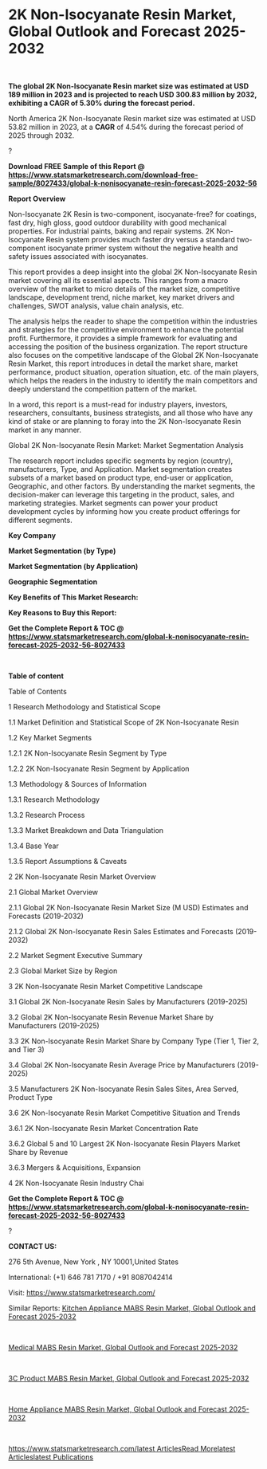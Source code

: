 <h1>2K Non-Isocyanate Resin Market, Global Outlook and Forecast 2025-2032</h1><br/><p><strong>The global 2K Non-Isocyanate Resin market size was estimated at USD 189 million in 2023 and is projected to reach USD 300.83 million by 2032, exhibiting a <strong>CAGR</strong> of 5.30% during the forecast period.</strong></p>
 
 
 
 <p>North America 2K Non-Isocyanate Resin market size was estimated at USD 53.82 million in 2023, at a <strong>CAGR</strong> of 4.54% during the forecast period of 2025 through 2032.</p>
 
 
 
 <p>? </p>
 
 
 
 <p><strong>Download FREE Sample of this Report @ <a href="https://www.statsmarketresearch.com/download-free-sample/8027433/global-k-nonisocyanate-resin-forecast-2025-2032-56">https://www.statsmarketresearch.com/download-free-sample/8027433/global-k-nonisocyanate-resin-forecast-2025-2032-56</a></strong></p>
 
 
 
 <p><strong>Report Overview</strong></p>
 
 
 
 <p>Non-Isocyanate 2K Resin is two-component, isocyanate-free? for coatings, fast dry, high gloss, good outdoor durability with good mechanical properties. For industrial paints, baking and repair systems. 2K Non-Isocyanate Resin system provides much faster dry versus a standard two-component isocyanate primer system without the negative health and safety issues associated with isocyanates.</p>
 
 
 
 <p>This report provides a deep insight into the global 2K Non-Isocyanate Resin market covering all its essential aspects. This ranges from a macro overview of the market to micro details of the market size, competitive landscape, development trend, niche market, key market drivers and challenges, SWOT analysis, value chain analysis, etc.</p>
 
 
 
 <p>The analysis helps the reader to shape the competition within the industries and strategies for the competitive environment to enhance the potential profit. Furthermore, it provides a simple framework for evaluating and accessing the position of the business organization. The report structure also focuses on the competitive landscape of the Global 2K Non-Isocyanate Resin Market, this report introduces in detail the market share, market performance, product situation, operation situation, etc. of the main players, which helps the readers in the industry to identify the main competitors and deeply understand the competition pattern of the market.</p>
 
 
 
 <p>In a word, this report is a must-read for industry players, investors, researchers, consultants, business strategists, and all those who have any kind of stake or are planning to foray into the 2K Non-Isocyanate Resin market in any manner.</p>
 
 
 
 <p>Global 2K Non-Isocyanate Resin Market: Market Segmentation Analysis</p>
 
 
 
 <p>The research report includes specific segments by region (country), manufacturers, Type, and Application. Market segmentation creates subsets of a market based on product type, end-user or application, Geographic, and other factors. By understanding the market segments, the decision-maker can leverage this targeting in the product, sales, and marketing strategies. Market segments can power your product development cycles by informing how you create product offerings for different segments.</p>
 
 
 
 <p><strong>Key Company</strong></p>
 
 
 
 <p><strong>Market Segmentation (by Type)</strong></p>
 
 
 
 <p><strong>Market Segmentation (<strong>by Application</strong>)</strong></p>
 
 
 
 <p><strong>Geographic Segmentation</strong></p>
 
 
 
 <p><strong>Key Benefits of This Market Research:</strong></p>
 
 
 
 <p><strong>Key <strong>Reasons to Buy</strong> this Report:</strong></p>
 
 
 
 <div><b>Get the Complete Report & TOC @ <a href="https://www.statsmarketresearch.com/global-k-nonisocyanate-resin-forecast-2025-2032-56-8027433">https://www.statsmarketresearch.com/global-k-nonisocyanate-resin-forecast-2025-2032-56-8027433</a></b></div>
 
 
 
 <p><br />
 
 <b>Table of content</b></p>
 
 
 
 <p>Table of Contents<br />
 
 1 Research Methodology and Statistical Scope<br />
 
 1.1 Market Definition and Statistical Scope of 2K Non-Isocyanate Resin<br />
 
 1.2 Key Market Segments<br />
 
 1.2.1 2K Non-Isocyanate Resin Segment by Type<br />
 
 1.2.2 2K Non-Isocyanate Resin Segment by Application<br />
 
 1.3 Methodology & Sources of Information<br />
 
 1.3.1 Research Methodology<br />
 
 1.3.2 Research Process<br />
 
 1.3.3 Market Breakdown and Data Triangulation<br />
 
 1.3.4 Base Year<br />
 
 1.3.5 Report Assumptions & Caveats<br />
 
 2 2K Non-Isocyanate Resin Market Overview<br />
 
 2.1 Global Market Overview<br />
 
 2.1.1 Global 2K Non-Isocyanate Resin Market Size (M USD) Estimates and Forecasts (2019-2032)<br />
 
 2.1.2 Global 2K Non-Isocyanate Resin Sales Estimates and Forecasts (2019-2032)<br />
 
 2.2 Market Segment Executive Summary<br />
 
 2.3 Global Market Size by Region<br />
 
 3 2K Non-Isocyanate Resin Market Competitive Landscape<br />
 
 3.1 Global 2K Non-Isocyanate Resin Sales by Manufacturers (2019-2025)<br />
 
 3.2 Global 2K Non-Isocyanate Resin Revenue Market Share by Manufacturers (2019-2025)<br />
 
 3.3 2K Non-Isocyanate Resin Market Share by Company Type (Tier 1, Tier 2, and Tier 3)<br />
 
 3.4 Global 2K Non-Isocyanate Resin Average Price by Manufacturers (2019-2025)<br />
 
 3.5 Manufacturers 2K Non-Isocyanate Resin Sales Sites, Area Served, Product Type<br />
 
 3.6 2K Non-Isocyanate Resin Market Competitive Situation and Trends<br />
 
 3.6.1 2K Non-Isocyanate Resin Market Concentration Rate<br />
 
 3.6.2 Global 5 and 10 Largest 2K Non-Isocyanate Resin Players Market Share by Revenue<br />
 
 3.6.3 Mergers & Acquisitions, Expansion<br />
 
 4 2K Non-Isocyanate Resin Industry Chai</p>
 
 
 
 <div><b>Get the Complete Report & TOC @ <a href="https://www.statsmarketresearch.com/global-k-nonisocyanate-resin-forecast-2025-2032-56-8027433">https://www.statsmarketresearch.com/global-k-nonisocyanate-resin-forecast-2025-2032-56-8027433</a></b></div>
 
 
 
 <p>? </p>
 
 
 
 <p><b>CONTACT US:</b><br />
 
 276 5th Avenue, New York , NY 10001,United States<br />
 
 International: (+1) 646 781 7170 / +91 8087042414<br />
 
 Visit: <a href="https://www.statsmarketresearch.com/">https://www.statsmarketresearch.com/</a><br />
 
 Similar Reports: <a href="https://www.statsmarketresearch.com/global-k-nonisocyanate-resin-forecast-2025-2032-56-8027433">Kitchen Appliance MABS Resin Market, Global Outlook and Forecast 2025-2032</a><br />
 
 <br />
 
 <a href="https://www.statsmarketresearch.com/global-k-nonisocyanate-resin-forecast-2025-2032-56-8027433">Medical MABS Resin Market, Global Outlook and Forecast 2025-2032</a><br />
 
 <br />
 
 <a href="https://www.statsmarketresearch.com/global-k-nonisocyanate-resin-forecast-2025-2032-56-8027433">3C Product MABS Resin Market, Global Outlook and Forecast 2025-2032</a><br />
 
 <br />
 
 <a href="https://www.statsmarketresearch.com/global-k-nonisocyanate-resin-forecast-2025-2032-56-8027433">Home Appliance MABS Resin Market, Global Outlook and Forecast 2025-2032</a><br />
 
 <br />
 
 <a href="https://gyeongbokgung.com">https://www.statsmarketresearch.com/</a><a href="https://hallyeomaritime.com">latest Articles</a><a href="https://jingwansa.com">Read More</a><a href="https://nguoiviet.jp/">latest Articles</a><a href="https://www.intelmarketresearch.com/">latest Publications</a></p>